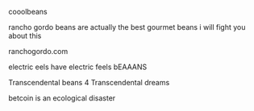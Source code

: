 cooolbeans

rancho gordo beans are actually the best gourmet beans i will fight you about this

ranchogordo.com


electric eels have electric feels
bEAAANS

Transcendental beans 
4
Transcendental dreams

betcoin is an ecological disaster

